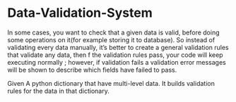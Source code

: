 # Data-Validation-System
In some cases, you want to check that a given data is valid, before doing some operations on it(for example storing it to database). So instead of validating every data manually, it’s better to create a general validation rules that validate any data, then f the validation rules pass, your code will keep executing normally ; however, if validation fails a validation error messages will be shown to describe which fields have failed to pass. 

Given A python dictionary that have multi-level data. It builds validation rules for the data in that dictionary.

